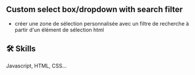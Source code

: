 ## Custom select box/dropdown with search filter

* créer une zone de sélection personnalisée avec un filtre de recherche à partir d'un élément de sélection html

## 🛠 Skills
Javascript, HTML, CSS...
